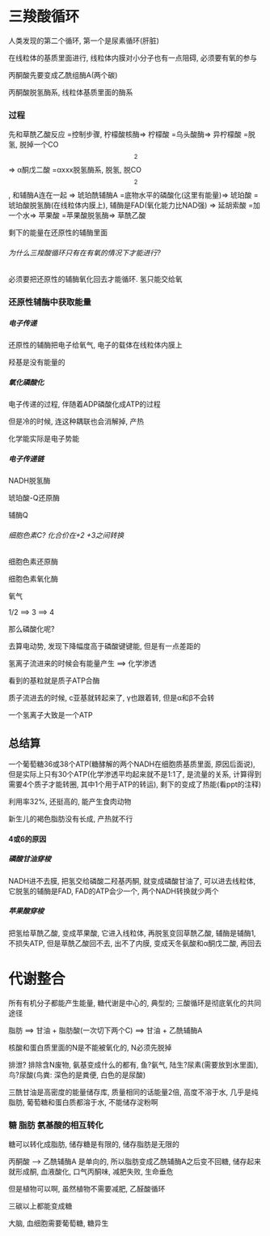 # 三羧酸循环

人类发现的第二个循环, 第一个是尿素循环(肝脏)

在线粒体的基质里面进行, 线粒体内膜对小分子也有一点阻碍, 必须要有氧的参与

丙酮酸先要变成乙酰组酶A(两个碳)

丙酮酸脱氢酶系, 线粒体基质里面的酶系

### 过程

先和草酰乙酸反应 =控制步骤, 柠檬酸核酶=> 柠檬酸 =乌头酸酶=> 异柠檬酸 =脱氢, 脱掉一个CO$$_{2}$$ => α酮戊二酸 =αxxx脱氢酶系, 脱氢, 脱CO$$_{2}$$, 和辅酶A连在一起 => 琥珀酰辅酶A =底物水平的磷酸化(这里有能量)=> 琥珀酸 =琥珀酸脱氢酶(在线粒体内膜上), 辅酶是FAD(氧化能力比NAD强) => 延胡索酸 =加一个水=> 苹果酸 =苹果酸脱氢酶=> 草酰乙酸

剩下的能量在还原性的辅酶里面

###### 为什么三羧酸循环只有在有氧的情况下才能进行?

必须要把还原性的辅酶氧化回去才能循环. 氢只能交给氧

### 还原性辅酶中获取能量

##### 电子传递

还原性的辅酶把电子给氧气, 电子的载体在线粒体内膜上

羟基是没有能量的

##### 氧化磷酸化

电子传递的过程, 伴随着ADP磷酸化成ATP的过程

但是冷的时候, 连这种耦联也会消解掉, 产热

化学能实际是电子势能

##### 电子传递链

NADH脱氢酶

琥珀酸-Q还原酶

辅酶Q

###### 细胞色素C? 化合价在+2 +3之间转换

细胞色素还原酶

细胞色素氧化酶

氧气

1/2 ==> 3 ==> 4

那么磷酸化呢?

去算电动势, 发现下降幅度高于磷酸键键能, 但是有一点差距的

氢离子流进来的时候会有能量产生 ==> 化学渗透

看到的基粒就是质子ATP合酶

质子流进去的时候, c亚基就转起来了, γ也跟着转, 但是α和β不会转

一个氢离子大致是一个ATP

## 总结算

一个葡萄糖36或38个ATP(糖酵解的两个NADH在细胞质基质里面, 原因后面说), 但是实际上只有30个ATP(化学渗透平均起来就不是1:1了, 是流量的关系, 计算得到需要4个质子才能转圈, 其中1个用于ATP的转运), 剩下的变成了热能(看ppt的注释)

利用率32%, 还挺高的, 能产生食肉动物

新生儿的褐色脂肪没有长成, 产热就不行

#### 4或6的原因

##### 磷酸甘油穿梭

NADH进不去膜, 把氢交给磷酸二羟基丙酮, 就变成磷酸甘油了, 可以进去线粒体, 它脱氢的辅酶是FAD, FAD的ATP会少一个, 两个NADH转换就少两个

##### 苹果酸穿梭

把氢给草酰乙酸, 变成苹果酸, 它进入线粒体, 再脱氢变回草酰乙酸, 辅酶是辅酶1, 不损失ATP, 但是草酰乙酸回不去, 出不了内膜, 变成天冬氨酸和α酮戊二酸, 再回去

# 代谢整合

所有有机分子都能产生能量, 糖代谢是中心的, 典型的; 三酸循环是彻底氧化的共同途径

脂肪 ==> 甘油 + 脂肪酸(一次切下两个C) ==> 甘油 + 乙酰辅酶A

核酸和蛋白质里面的N是不能被氧化的, N必须先脱掉

排泄? 排除含N废物, 氨基变成什么的都有, 鱼?氨气, 陆生?尿素(需要放到水里面), 鸟?尿酸(鸟粪: 深色的是粪便, 白色的是尿酸)

三酰甘油是高密度的能量储存库, 质量相同的话能量2倍, 高度不溶于水, 几乎是纯脂肪, 葡萄糖和蛋白质都溶于水, 不能储存淀粉啊

### 糖 脂肪 氨基酸的相互转化

糖可以转化成脂肪, 储存糖是有限的, 储存脂肪是无限的

丙酮酸 --> 乙酰辅酶A 是单向的, 所以脂肪变成乙酰辅酶A之后变不回糖, 储存起来就形成酮, 血液酸化, 口气丙酮味, 减肥失败, 生命垂危

但是植物可以啊, 虽然植物不需要减肥, 乙醛酸循环

三碳以上都能变成糖

大脑, 血细胞需要葡萄糖, 糖异生
